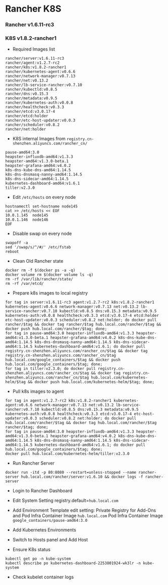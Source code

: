 # Rancher K8S
### Rancher v1.6.11-rc3
### K8S v1.8.2-rancher1

* Required Images list
```
rancher/server:v1.6.11-rc3
rancher/agent:v1.2.7-rc2
rancher/k8s:v1.8.2-rancher1
rancher/kubernetes-agent:v0.6.6
rancher/network-manager:v0.7.13
rancher/net:v0.13.2
rancher/lb-service-rancher:v0.7.10
rancher/kubectld:v0.8.5
rancher/dns:v0.15.3
rancher/metadata:v0.9.5
rancher/kubernetes-auth:v0.0.8
rancher/healthcheck:v0.3.3
rancher/etcd:v3.0.17-4
rancher/etcd:holder
rancher/etc-host-updater:v0.0.3
rancher/scheduler:v0.8.2
rancher/net:holder
```

* K8S internal Images from `registry.cn-shenzhen.aliyuncs.com/rancher_cn/`
```
pause-amd64:3.0
heapster-influxdb-amd64:v1.3.3
heapster-amd64:v1.3.0-beta.1
heapster-grafana-amd64:v4.0.2
k8s-dns-kube-dns-amd64:1.14.5
k8s-dns-dnsmasq-nanny-amd64:1.14.5
k8s-dns-sidecar-amd64:1.14.5
kubernetes-dashboard-amd64:v1.6.1
tiller:v2.3.0
```

* Edit `/etc/hosts` on every node
```
hostnamectl set-hostname node145
cat >> /etc/hosts << EOF
10.0.1.145  node145
10.0.1.146  node146
EOF
```

* Disable swap on every node
```
swapoff -a
sed '/swap/s/^/#/' /etc/fstab
reboot
```

* Clean Old Rancher state
```
docker rm -f $(docker ps -a -q)
docker volume rm $(docker volume ls -q)
rm -rf /var/lib/rancher/state/
rm -rf /var/etcd/
```

* Prepare k8s images to local registry
```
for tag in server:v1.6.11-rc3 agent:v1.2.7-rc2 k8s:v1.8.2-rancher1 kubernetes-agent:v0.6.6 network-manager:v0.7.13 net:v0.13.2 lb-service-rancher:v0.7.10 kubectld:v0.8.5 dns:v0.15.3 metadata:v0.9.5 kubernetes-auth:v0.0.8 healthcheck:v0.3.3 etcd:v3.0.17-4 etcd:holder etc-host-updater:v0.0.3 scheduler:v0.8.2 net:holder; do docker pull rancher/$tag && docker tag rancher/$tag hub.local.com/rancher/$tag && docker push hub.local.com/rancher/$tag; done;
for tag in pause-amd64:3.0 heapster-influxdb-amd64:v1.3.3 heapster-amd64:v1.3.0-beta.1 heapster-grafana-amd64:v4.0.2 k8s-dns-kube-dns-amd64:1.14.5 k8s-dns-dnsmasq-nanny-amd64:1.14.5 k8s-dns-sidecar-amd64:1.14.5 kubernetes-dashboard-amd64:v1.6.1; do docker pull registry.cn-shenzhen.aliyuncs.com/rancher_cn/$tag && docker tag registry.cn-shenzhen.aliyuncs.com/rancher_cn/$tag hub.local.com/google_containers/$tag && docker push hub.local.com/google_containers/$tag; done;
for tag in tiller:v2.3.0; do docker pull registry.cn-shenzhen.aliyuncs.com/rancher_cn/$tag && docker tag registry.cn-shenzhen.aliyuncs.com/rancher_cn/$tag hub.local.com/kubernetes-helm/$tag && docker push hub.local.com/kubernetes-helm/$tag; done;
```

* Pull k8s images to agent
```
for tag in agent:v1.2.7-rc2 k8s:v1.8.2-rancher1 kubernetes-agent:v0.6.6 network-manager:v0.7.13 net:v0.13.2 lb-service-rancher:v0.7.10 kubectld:v0.8.5 dns:v0.15.3 metadata:v0.9.5 kubernetes-auth:v0.0.8 healthcheck:v0.3.3 etcd:v3.0.17-4 etc-host-updater:v0.0.3 scheduler:v0.8.2 net:holder; do docker pull hub.local.com/rancher/$tag && docker tag hub.local.com/rancher/$tag rancher/$tag; done;
for tag in pause-amd64:3.0 heapster-influxdb-amd64:v1.3.3 heapster-amd64:v1.3.0-beta.1 heapster-grafana-amd64:v4.0.2 k8s-dns-kube-dns-amd64:1.14.5 k8s-dns-dnsmasq-nanny-amd64:1.14.5 k8s-dns-sidecar-amd64:1.14.5 kubernetes-dashboard-amd64:v1.6.1; do docker pull hub.local.com/google_containers/$tag; done;
docker pull hub.local.com/kubernetes-helm/tiller:v2.3.0
```

* Run Rancher Server
```
docker run -itd -p 80:8080 --restart=unless-stopped --name rancher-server hub.local.com/rancher/server:v1.6.10 && docker logs -f rancher-server
```
* Login to Rancher Dashboard

* Edit System Setting
registry.default=`hub.local.com`
* Add Environment Template
edit setting:
Private Registry for Add-Ons and Pod Infra Container Image
`hub.local.com`
Pod Infra Container Image
`google_containers/pause-amd64:3.0`

* Add Kubernetes Environments

* Switch to Hosts panel and Add Host

* Ensure K8s status
```
kubectl get po -n kube-system
kubectl describe po kubernetes-dashboard-2253801924-wk3lr -n kube-system
```

* Check kubelet container logs

